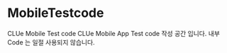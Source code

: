 # MobileTestcode
CLUe Mobile Test code 
CLUe Mobile App Test code 작성 공간 입니다.
내부 Code 는 일절 사용되지 않습니다.
